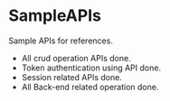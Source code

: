 # SampleAPIs
Sample APIs for references.
- All crud operation APIs done.
- Token authentication using API done.
- Session related APIs done.
- All Back-end related operation done.